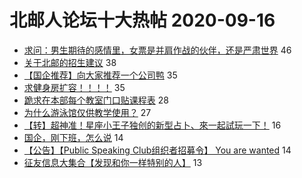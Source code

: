 # 北邮人论坛十大热帖 2020-09-16

- [求问：男生期待的感情里，女票是并肩作战的伙伴，还是严肃世界](https://bbs.byr.cn/article/Feeling/3155312) 46
- [关于北邮的招生建议](https://bbs.byr.cn/article/Picture/3261804) 38
- [【国企推荐】向大家推荐一个公司鸭](https://bbs.byr.cn/article/Job/2101596) 35
- [求健身房扩容！！！！](https://bbs.byr.cn/article/Gymnasium/116987) 35
- [跪求在本部每个教室门口贴课程表](https://bbs.byr.cn/article/Talking/6225789) 28
- [为什么游泳馆仅供教学使用？](https://bbs.byr.cn/article/Swim/127831) 27
- [【转】超神准！星座小王子独创的新型占卜、來一起試玩一下！](https://bbs.byr.cn/article/Constellations/326533) 16
- [国企，刚下班，怎么说](https://bbs.byr.cn/article/WorkLife/1153214) 14
- [【公告】【Public Speaking Club组织者招募令】 You are wanted](https://bbs.byr.cn/article/EnglishBar/75056) 14
- [征友信息大集合【发现和你一样特别的人】](https://bbs.byr.cn/article/Friends/1971258) 13


